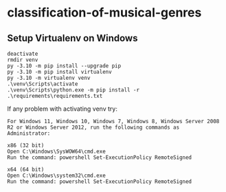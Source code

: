 # classification-of-musical-genres

## Setup Virtualenv on Windows

```console
deactivate
rmdir venv
py -3.10 -m pip install --upgrade pip
py -3.10 -m pip install virtualenv
py -3.10 -m virtualenv venv
.\venv\Scripts\activate
.\venv\Scripts\python.exe -m pip install -r .\requirements\requirements.txt
```

If any problem with activating venv try: 

```
For Windows 11, Windows 10, Windows 7, Windows 8, Windows Server 2008 R2 or Windows Server 2012, run the following commands as Administrator:

x86 (32 bit)
Open C:\Windows\SysWOW64\cmd.exe
Run the command: powershell Set-ExecutionPolicy RemoteSigned

x64 (64 bit)
Open C:\Windows\system32\cmd.exe
Run the command: powershell Set-ExecutionPolicy RemoteSigned
```